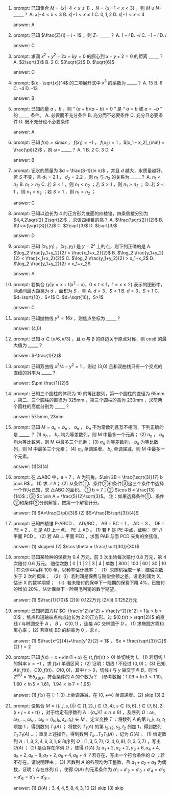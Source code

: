 1.  prompt: 已知集合 $M = \{x| -4 < x ≤ 1 \}$ ，$N = \{x| -1 < x < 3 \}$ ，则 $M \cup N =$ _____？
A. ${x|-4 < x < 3}$
B. ${x|-1 < x \leq 1}$
C. ${0,1,2}$
D. ${x|-1 < x < 4}$

    answer: A

2.  prompt: 已知 $\frac{Z}{i} = i - 1$ ，则 $Z =$ _____？
A. $1-i$
B. $-i$
C. $-1-i$
D. $i$

    answer: C

3.  prompt: 求圆 $x^2 + y^2 - 2x + 6y = 0$ 的圆心到 $x - y + 2 = 0$ 的距离 _____？
A. $2\sqrt{3}$
B. $2$
C. $3\sqrt{2}$
D. $\sqrt{6}$

    answer: C

4.  prompt: $(x - \sqrt{x})^4$ 的二项展开式中 $x^3$ 的系数为 _____？
A. 15
B. 6
C. -4
D. -13

    answer: B

5.  prompt: 已知向量 $a$ ，$b$ ，则 “ $(a + b)(a - b) = 0$ ” 是 “ $a = b$ 或 $a = -b$ ” 的 _____ 条件。
A. 必要而不充分条件
B. 充分而不必要条件
C. 充分且必要条件
D. 既不充分也不必要条件

    answer: A

6.  prompt: 已知 $f(x) = sin \omega x$ ， $f(x_1) = -1$ ， $f(x_2) = 1$ ，$|x_1 - x_2|_{min} = \frac{\pi}{2}$ ，则 $\omega =$ _____？
A. 1
B. 2
C. 3
D. 4

    answer: B

7.  prompt: 记水的质量为 $d = \frac{S-1}{ln n}$ ，并且 $d$ 越大，水质量越好。若 $S$ 不变，且 $d_1 = 2.1$ ， $d_2 = 2.2$ ，则 $n_1$ 与 $n_2$ 的关系为 _____？
A. $n_1 < n_2$
B. $n_1 > n_2$
C. 若 $S < 1$ ，则 $n_1 < n_2$ ；若 $S > 1$ ，则 $n_1 > n_2$ ；
D. 若 $S < 1$ ，则 $n_1 > n_2$ ；若 $S > 1$ ，则 $n_1 < n_2$ ；

    answer: C

8.  prompt: 已知以边长为 4 的正方形为底面的四棱锥，四条侧棱分别为 $4,4,2\sqrt{2},2\sqrt{2}$ ，求该四棱锥的高？
A. $\frac{\sqrt{2}}{2}$
B. $\frac{\sqrt{3}}{2}$
C. $2\sqrt{3}$
D. $\sqrt{3}$

    answer: D

9.  prompt: 已知 $(x_1,y_1)$ ，$(x_2,y_2)$ 是 $y=2^x$ 上的点，则下列正确的是
A. $\log_2 \frac{y_1+y_2}{2} > \frac{x_1+x_2}{2}$
B. $\log_2 \frac{y_1+y_2}{2} < \frac{x_1+x_2}{2}$
C. $\log_2 \frac{y_1+y_2}{2} > x_1+x_2$
D. $\log_2 \frac{y_1+y_2}{2} < x_1+x_2$

    answer: A

10. prompt: 若集合 $\{ y|y=x+t(x^2-x)，0≤t≤1，1≤x≤2 \}$ 表示的图形中，两点间最大距离为 $d$ ，面积为 $S$ ，则
A. $d=3，S<1$
B. $d=3，S>1$
C. $d=\sqrt{10}，S<1$
D. $d=\sqrt{10}，S>1$

    answer: C

11. prompt: 已知抛物线 $y^2 = 16x$ ，则焦点坐标为 _____？

    answer: (4,0)

12. prompt: 已知 $α∈[π/6,π/3]$ ，且 α 与 β 的终边关于原点对称，则 $cosβ$ 的最大值为 _____？

    answer: $-\frac{1}{2}$

13. prompt: 已知双曲线 $x^2/4 - y^2 = 1$ ，则过 (3,0) 且和双曲线只有一个交点的直线的斜率为 _____？

    answer: $\pm \frac{1}{2}$

14. prompt: 已知三个圆柱的体积为 10 的等比数列，第一个圆柱的直径为 65mm ，第二、三个圆柱的直径为 325mm ，第三个圆柱的高为 230mm ，求前两个圆柱的高度分别为 _____？

    answer: 57.5mm, 23mm

15. prompt: 已知 $M = {a_n = b_n}$ ， $a_n$ ， $b_n$ 不为常数列且互不相同，下列正确的是 _____ ？
(1) $a_n$ ， $b_n$ 均为等差数列，则 M 中最多一个元素；
(2) $a_n$ ， $b_n$ 均为等比数列，则 M 中最多三个元素；
(3) $a_n$ 为等差数列， $b_n$ 为等比数列，则 M 中最多三个元素；
(4) $a_n$ 单调递增， $b_n$ 单调递减，则 M 中最多一个元素。

    answer: (1)(3)(4)

16. prompt: 在 △ABC 中，a = 7 ，A 为钝角，$\sin 2B = \frac{\sqrt{3}}{7} b \cos B$ 。
(1) 求 ∠A；
(2) 从条件①、条件②和条件③这三个条件中选择一个作为已知，求 △ABC 的面积。
① b = 7；② $\cos B = \frac{13}{14}$；③ $c \sin A = \frac{5}{2}\sqrt{3}$。
注：如果选择条件①、条件②和条件③分别解答，按第一个解答计分。

    answer: (1) $A=\frac{2\pi}{3}$ (2) $S=\frac{15\sqrt{3}}{4}$

17. prompt: 已知四棱锥 P-ABCD 、 AD//BC 、 AB = BC = 1 、 AD = 3 、 DE = PE = 2 、 E 是 AD 上一点、 PE ⊥ AD 。
(1) 若 F 是 PE 中点，证明： BF // 平面 PCD 。
(2) 若 AB ⊥ 平面 PED ，求面 PAB 与面 PCD 夹角的余弦值。

    answer: (1) skipped (2) $\cos \theta = \frac{\sqrt{30}}{30}$

18. prompt: 已知某险种的保费为 0.4 万元，前 3 次出险每次赔付 0.8 万元，第 4 次赔付 0.6 万元。
赔偿次数 | 0 | 1 | 2 | 3 | 4 |
单数 | 800 | 100 | 60 | 30 | 10 |
在总体中抽样 100 单，以频率估计概率：
（1）求随机抽取一单，赔偿次数少于 2 次的概率；
（2）（i）毛利润是保费与赔偿金额之差。设毛利润为 X，估计 X 的数学期望；
（ii）若未赔付的保单下一险期的保费下降 4%，已赔付的增加 20%，估计保单下一险期毛利润的数学期望。

    answer: (1) $\frac{1}{70}$ (2)(i) 0.122万元 (2)(ii) 0.1252万元

19. prompt: 已知椭圆方程 $C: \frac{x^2}{a^2} + \frac{y^2}{b^2} = 1(a > b > 0)$ ，焦点和短轴端点构成边长为 2 的正方形。过 $(0,t)(t > \sqrt{2})$ 的直线 $l$ 与椭圆交于 $A$ ， $B$ ， $C(0,1)$ ，连接 $AC$ 交椭圆于 $D$ 。
(1) 求椭圆方程和离心率；
(2) 若直线 $BD$ 的斜率为 0 ，求 $t$ 。

    answer: (1) $\frac{x^2}{4}+\frac{y^2}{2} = 1$ ， $e = \frac{\sqrt{3}}{2}$ (2) $t=2$

20. prompt: 已知 $f(x)=x+k\ln(1+x)$ 在 $(t,f(t))(t>0)$ 处切线为 $l$。
(1) 若切线 $l$ 的斜率 $k=-1$ ，求 $f(x)$ 单调区间；
(2) 证明：切线 $l$ 不经过 $(0,0)$；
(3) 已知 $A(t,f(t))$，$C(0,f(t))$，$O(0,0)$，其中 $t>0$，切线 $l$ 与 $y$ 轴交于点 $B$。时当 $2^{\omega O}=15\delta_{ABO}$，符合条件的 $A$ 的个数为？
（参考数据：$1.09<\ln3<1.10$，$1.60<\ln5<1.61$，$1.94<\ln7<1.95$）

    answer: (1) $f(x)$ 在 $(-1,0)$ 上单调递减，在 $(0,+\infty)$ 单调递增。(2) skip (3) 2

21. prompt: 设集合 $M=\{(i,j,s,t)|i\in\{1,2\},j\in\{3,4\},s\in\{5,6\},t\in\{7,8\},2|(i+j+s+t)\}$ ，对于给定有序数列 $A:\{a_n\}(1\leq n\leq 8)$ ，及序列 $\Omega:\omega_1,\omega_2,...,\omega_s$ ，$\omega_k=(i_k,j_k,s_k,t_k)\in M$ ，定义变换 $T$ ：将数列 $A$ 的第 $i_1,j_1,s_1,t_1$ 项加 $1$ ，得到数列 $T_1(A)$ ； 将数列 $T_1(A)$ 的第 $i_2,j_2,s_2,t_2$ 列加 1，得到数列 $T_2T_1(A)$ ...；重复上述操作，得到数列 $T_s ... T_2T_1(A)$ ，记为 $\Omega(A)$ 。
(1) 给定数列 $A:1,3,2,4,6,3,1,9$ 和序列 $\Omega:(1,3,5,7),(2,4,6,8),(1,3,5,7)$ ，写出 $\Omega(A)$ ；
(2) 是否存在序列 $\Omega$ ，使得 $\Omega(A)$ 为 $a_1+2,a_2+2,a_3+6,a_4+4,a_5+2,a_6+8,a_7+2,a_8+4,a_9+4$ ？若存在，写出一个符合条件的 $\Omega$ ；若不存在，请说明理由；
(3) 若数列 $A$ 的各项均为正整数，且 $a_1+a_2+a_3$ 为偶数，证明：存在序列 $\Omega$ ，使得 $\Omega(A)$ 的元素条件为 $a'_1+a'_2=a'_3+a'_4=a'_5+a'_6=a'_7+a'_8$ 。

    answer: (1) $\Omega(A): 3,4,4,5,8,4,3,10$ (2) skip (3) skip